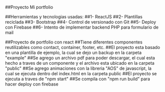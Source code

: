 ##Proyecto Mi portfolio

##Herramientas y tecnologias usadas: 
##1- ReactJS
##2- Plantillas reciclada
##3- Bootstrap
##4- Control de versionado con Git
##5- Deploy con Firebase
##6- Intento de implementar backend PHP para formulario de mail

##Proyecto de portfolio con react
##Tiene diferentes componentes reutilizables como contact, container, footer, etc.
##El proyecto esta basado en una plantilla de ejemplo, la cual se dejo un backup en la carpeta "example"
##Se agrego un archivo pdf para poder descargar, el cual esta hecho a traves de un componente y el archivo esta ubicado en la carpeta "public"
##Se agrego animaciones con la libreria "AOS" de javascript, la cual se ejecuta dentro del index.html en la carpeta public
##El proyecto se ejecuta a traves de "npm start"
##Se compila con "npm run build" para hacer deploy con firebase